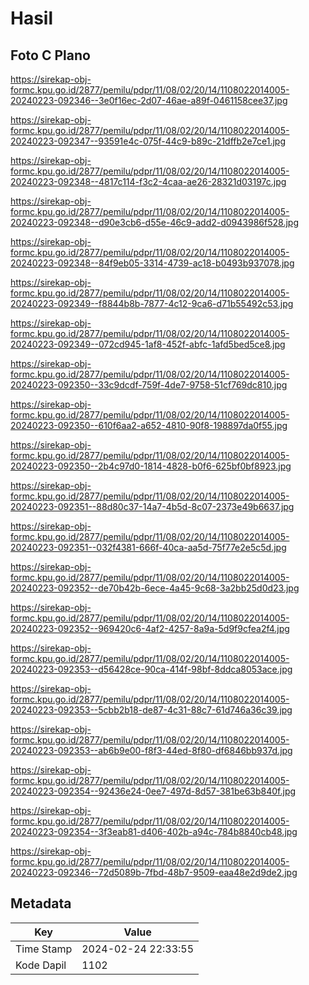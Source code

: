 # Hasil

## Foto C Plano

https://sirekap-obj-formc.kpu.go.id/2877/pemilu/pdpr/11/08/02/20/14/1108022014005-20240223-092346--3e0f16ec-2d07-46ae-a89f-0461158cee37.jpg

https://sirekap-obj-formc.kpu.go.id/2877/pemilu/pdpr/11/08/02/20/14/1108022014005-20240223-092347--93591e4c-075f-44c9-b89c-21dffb2e7ce1.jpg

https://sirekap-obj-formc.kpu.go.id/2877/pemilu/pdpr/11/08/02/20/14/1108022014005-20240223-092348--4817c114-f3c2-4caa-ae26-28321d03197c.jpg

https://sirekap-obj-formc.kpu.go.id/2877/pemilu/pdpr/11/08/02/20/14/1108022014005-20240223-092348--d90e3cb6-d55e-46c9-add2-d0943986f528.jpg

https://sirekap-obj-formc.kpu.go.id/2877/pemilu/pdpr/11/08/02/20/14/1108022014005-20240223-092348--84f9eb05-3314-4739-ac18-b0493b937078.jpg

https://sirekap-obj-formc.kpu.go.id/2877/pemilu/pdpr/11/08/02/20/14/1108022014005-20240223-092349--f8844b8b-7877-4c12-9ca6-d71b55492c53.jpg

https://sirekap-obj-formc.kpu.go.id/2877/pemilu/pdpr/11/08/02/20/14/1108022014005-20240223-092349--072cd945-1af8-452f-abfc-1afd5bed5ce8.jpg

https://sirekap-obj-formc.kpu.go.id/2877/pemilu/pdpr/11/08/02/20/14/1108022014005-20240223-092350--33c9dcdf-759f-4de7-9758-51cf769dc810.jpg

https://sirekap-obj-formc.kpu.go.id/2877/pemilu/pdpr/11/08/02/20/14/1108022014005-20240223-092350--610f6aa2-a652-4810-90f8-198897da0f55.jpg

https://sirekap-obj-formc.kpu.go.id/2877/pemilu/pdpr/11/08/02/20/14/1108022014005-20240223-092350--2b4c97d0-1814-4828-b0f6-625bf0bf8923.jpg

https://sirekap-obj-formc.kpu.go.id/2877/pemilu/pdpr/11/08/02/20/14/1108022014005-20240223-092351--88d80c37-14a7-4b5d-8c07-2373e49b6637.jpg

https://sirekap-obj-formc.kpu.go.id/2877/pemilu/pdpr/11/08/02/20/14/1108022014005-20240223-092351--032f4381-666f-40ca-aa5d-75f77e2e5c5d.jpg

https://sirekap-obj-formc.kpu.go.id/2877/pemilu/pdpr/11/08/02/20/14/1108022014005-20240223-092352--de70b42b-6ece-4a45-9c68-3a2bb25d0d23.jpg

https://sirekap-obj-formc.kpu.go.id/2877/pemilu/pdpr/11/08/02/20/14/1108022014005-20240223-092352--969420c6-4af2-4257-8a9a-5d9f9cfea2f4.jpg

https://sirekap-obj-formc.kpu.go.id/2877/pemilu/pdpr/11/08/02/20/14/1108022014005-20240223-092353--d56428ce-90ca-414f-98bf-8ddca8053ace.jpg

https://sirekap-obj-formc.kpu.go.id/2877/pemilu/pdpr/11/08/02/20/14/1108022014005-20240223-092353--5cbb2b18-de87-4c31-88c7-61d746a36c39.jpg

https://sirekap-obj-formc.kpu.go.id/2877/pemilu/pdpr/11/08/02/20/14/1108022014005-20240223-092353--ab6b9e00-f8f3-44ed-8f80-df6846bb937d.jpg

https://sirekap-obj-formc.kpu.go.id/2877/pemilu/pdpr/11/08/02/20/14/1108022014005-20240223-092354--92436e24-0ee7-497d-8d57-381be63b840f.jpg

https://sirekap-obj-formc.kpu.go.id/2877/pemilu/pdpr/11/08/02/20/14/1108022014005-20240223-092354--3f3eab81-d406-402b-a94c-784b8840cb48.jpg

https://sirekap-obj-formc.kpu.go.id/2877/pemilu/pdpr/11/08/02/20/14/1108022014005-20240223-092346--72d5089b-7fbd-48b7-9509-eaa48e2d9de2.jpg


## Metadata

| Key        | Value               |
| ---------- | ------------------- |
| Time Stamp | 2024-02-24 22:33:55 |
| Kode Dapil | 1102                |



